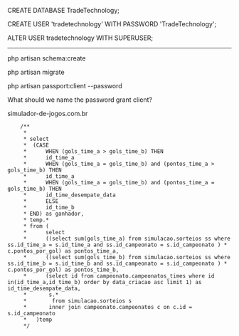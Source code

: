 CREATE DATABASE TradeTechnology;

CREATE USER 'tradetechnology' WITH PASSWORD 'TradeTechnology';

ALTER USER tradetechnology WITH SUPERUSER;

------------------------------------------------------------

php artisan schema:create


php artisan migrate


php artisan passport:client --password

What should we name the password grant client?

simulador-de-jogos.com.br







        /**
         *
         * select
         *  (CASE
         *      WHEN (gols_time_a > gols_time_b) THEN
         *      id_time_a
         *      WHEN (gols_time_a = gols_time_b) and (pontos_time_a > gols_time_b) THEN
         *      id_time_a
         *      WHEN (gols_time_a = gols_time_b) and (pontos_time_a = gols_time_b) THEN
         *      id_time_desempate_data
         *      ELSE
         *      id_time_b
         * END) as ganhador,
         * temp.*
         * from (
         *      select
         *      ((select sum(gols_time_a) from simulacao.sorteios ss where ss.id_time_a = s.id_time_a and ss.id_campeonato = s.id_campeonato ) * c.pontos_por_gol) as pontos_time_a,
         *      ((select sum(gols_time_b) from simulacao.sorteios ss where ss.id_time_b = s.id_time_b and ss.id_campeonato = s.id_campeonato ) * c.pontos_por_gol) as pontos_time_b,
         *      (select id from campeonato.campeonatos_times where id in(id_time_a,id_time_b) order by data_criacao asc limit 1) as id_time_desempate_data,
         *       s.*
         *        from simulacao.sorteios s
         *       inner join campeonato.campeonatos c on c.id = s.id_campeonato
         *   )temp
         */

